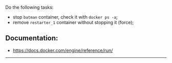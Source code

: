 
Do the following tasks:
- stop `batman` container, check it with `docker ps -a`;
- remove `restarter_1` container without stopping it (force);
  
  
## Documentation:
- https://docs.docker.com/engine/reference/run/


---
